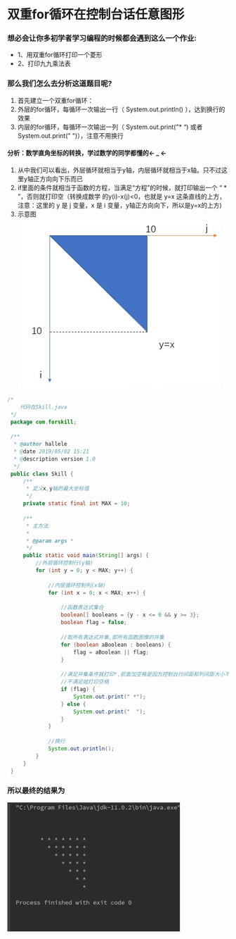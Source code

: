 # 双重for循环在控制台话任意图形

### 想必会让你多初学者学习编程的时候都会遇到这么一个作业:
- 1、用双重for循环打印一个菱形
- 2、打印九九乘法表

### 那么我们怎么去分析这道题目呢?
1. 首先建立一个双重for循环：
2. 外层的for循环，每循环一次输出一行（ System.out.println() ），达到换行的效果
3. 内层的for循环，每循环一次输出一列（ System.out.print("* “) 或者 System.out.print(” ")），注意不用换行
#### 分析：数学直角坐标的转换，学过数学的同学都懂的<- _ <-
1. 从中我们可以看出，外层循环就相当于y轴，内层循环就相当于x轴。只不过这里y轴正方向向下乐而已
2. if里面的条件就相当于函数的方程，当满足“方程”的时候，就打印输出一个 “ * ”，否则就打印空（转换成数学
的y(i)-x(j)<0，也就是 y=x 这条直线的上方，注意：这里的 y 是 j 变量，x 是 i 变量，y轴正方向向下，所以是y=x的上方)
3. 示意图
![](1.png)
```java
/*
    代码在Skill.java
 */
 package com.forskill;
 
 /**
  * @author hallele
  * @date 2019/05/02 15:21
  * @description version 1.0
  */
 public class Skill {
     /**
      * 定义x,y轴的最大坐标值
      */
     private static final int MAX = 10;
 
     /**
      * 主方法
      *
      * @param args *
      */
     public static void main(String[] args) {
         //外层循环控制行(y轴)
         for (int y = 0; y < MAX; y++) {
 
             //内层循环控制列(x轴)
             for (int x = 0; x < MAX; x++) {
 
                 //函数表达式集合
                 boolean[] booleans = {y - x <= 0 && y >= 3};
                 boolean flag = false;
 
                 //取所有表达式并集,即所有函数图像的并集
                 for (boolean aBoolean : booleans) {
                     flag = aBoolean || flag;
                 }
 
                 //满足并集条件就打印*,前面加空格是因为控制台行间距和列间距大小不同,加上保持美观
                 //不满足就打印空格
                 if (flag) {
                     System.out.print(" *");
                 } else {
                     System.out.print("  ");
                 }
             }
 
             //换行
             System.out.println();
         }
     }
 }

```
### 所以最终的结果为
![结果](2.png)